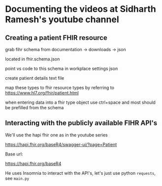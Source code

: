 # Documenting the videos at Sidharth Ramesh's youtube channel


## Creating a patient FHIR resource
grab fihr schema from documentation -> downloads -> json

located in fhir.schema.json

point vs code to this schema in workplace settings json

create patient details text file

map these types to fhir resource types by referring to 
https://www.hl7.org/fhir/patient.html

when entering data into a fhir type object use ctrl+space and most should be prefilled from the schema

## Interacting with the publicly available FIHR API's

We'll use the hapi fhir one as in the youtube series

https://hapi.fhir.org/baseR4/swagger-ui/?page=Patient

Base url:

https://hapi.fhir.org/baseR4

He uses Insomnia to interact with the API's, let's just use python `requests`, see `main.py`

